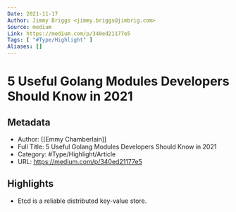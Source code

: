 ```yaml
---
Date: 2021-11-17
Author: Jimmy Briggs <jimmy.briggs@jimbrig.com>
Source: medium
Link: https://medium.com/p/340ed21177e5
Tags: [ "#Type/Highlight" ]
Aliases: []
---
```

# 5 Useful Golang Modules Developers Should Know in 2021

## Metadata
- Author: [[Emmy Chamberlain]]
- Full Title: 5 Useful Golang Modules Developers Should Know in 2021
- Category: #Type/Highlight/Article
- URL: https://medium.com/p/340ed21177e5

## Highlights
- Etcd is a reliable distributed key-value store.
